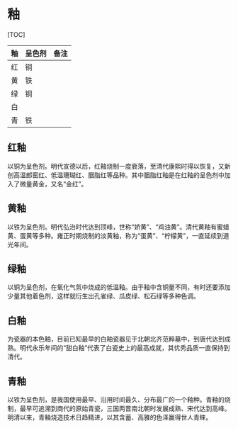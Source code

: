 # 釉

[TOC]

| 釉   | 呈色剂 | 备注 |
| ---- | ------ | ---- |
| 红   | 铜     |      |
| 黄   | 铁     |      |
| 绿   | 铜     |      |
| 白   |        |      |
| 青   | 铁     |      |

## 红釉

以铜为呈色剂。明代宣德以后，红釉烧制一度衰落，至清代康熙时得以恢复，又新创高温郎窑红、低温珊瑚红、胭脂红等品种。其中胭脂红釉是在红釉的呈色剂中加入了微量黄金，又名“金红”。

## 黄釉

以铁为呈色剂。明代弘治时代达到顶峰，世称“娇黄”、“鸡油黄”。清代黄釉有蜜蜡黄、蛋黄等多种。雍正时期烧制的淡黄釉，称为“蛋黄”、“柠檬黄”，一直延续到道光年间。

## 绿釉

以铜为呈色剂，在氧化气氛中烧成的低温釉。由于釉中含铜量不同，有时还要添加少量其他着色剂，这样就衍生出孔雀绿、瓜皮绿、松石绿等多种色调。

## 白釉

为瓷器的本色釉，目前已知最早的白釉瓷器见于北朝北齐范粹墓中，到唐代达到成熟。明代永乐年间的“甜白釉”代表了白瓷史上的最高成就，其优秀品质一直保持到清代。

## 青釉

以铁为呈色剂，是我国使用最早、沿用时间最久、分布最广的一个釉种。青釉的烧制，最早可追溯到商代的原始青瓷，三国两晋南北朝时发展成熟、宋代达到高峰。明清以来，青釉烧造技术日趋精进，以其含蓄、高雅的色泽赢得世人青睐。